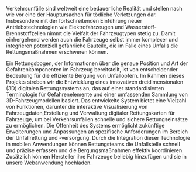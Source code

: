 Verkehrsunfälle sind weltweit eine bedauerliche Realität und stellen nach wie vor eine der Hauptursachen für tödliche Verletzungen dar. Insbesondere mit der fortschreitenden Einführung neuer Antriebstechnologien wie Elektrofahrzeugen und Wasserstoff-Brennstoffzellen nimmt die Vielfalt der Fahrzeugtypen stetig zu. Damit einhergehend werden auch die Fahrzeuge selbst immer komplexer und integrieren potenziell gefährliche Bauteile, die im Falle eines Unfalls die Rettungsmaßnahmen erschweren können.

Ein Rettungsbogen, der Informationen über die genaue Position und Art der Gefahrenkomponenten im Fahrzeug bereitstellt, ist von entscheidender Bedeutung für die effiziente Bergung von Unfallopfern. Im Rahmen dieses Projekts streben wir die Entwicklung eines innovativen dreidimensionalen (3D) digitalen Rettungssystems an, das auf einer standardisierten Terminologie für Gefahrenelemente und einer umfassenden Sammlung von 3D-Fahrzeugmodellen basiert. Das entwickelte System bietet eine Vielzahl von Funktionen, darunter die interaktive Visualisierung von Fahrzeugdaten,Erstellung und Verwaltung digitaler Rettungskarten für Fahrzeuge, um bei Verkehrsunfällen schnelle und sichere Rettungseinsätze zu ermöglichen.
Die Offenheit des Systems ermöglicht zukünftige Erweiterungen und Anpassungen an spezifische Anforderungen im Bereich der Unfallrettung und -versorgung. Durch die Integration dieser Technologie in mobilen Anwendungen können Rettungsteams die Unfallstelle schnell und präzise erfassen und die Bergungsmaßnahmen effektiv koordinieren. Zusätzlich können Hersteller ihre Fahrzeuge beliebig hinzufügen und sie in unsere Webanwendung hochladen.

